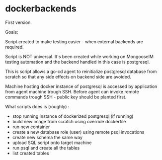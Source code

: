 # dockerbackends

First version.

Goals: 

Script created to make testing easier - when external backends are required.

Script is NOT universal. It's been created while working on MongooseIM testing automation and the backend handled
in this case is postgresql.

This is script allows a go-cd agent to reinitialize postgresql database from scratch so that any side effects on
backend side are avoided. 

Machine hosting docker instance of postgresql is accessed by application from agent machine trough SSH. 
Before agent can invoke remote commands trough SSH - public key should be planted first.

What scripts does is (roughly) :

- stop running instance of dockerized postgresql (if running)
- build new image from scratch using override dockerfile
- run new container
- create a new database role (user) using remote psql invocations
- create new schema the same way
- upload SQL script onto target machine
- run psql and create all the tables
- list created tables


